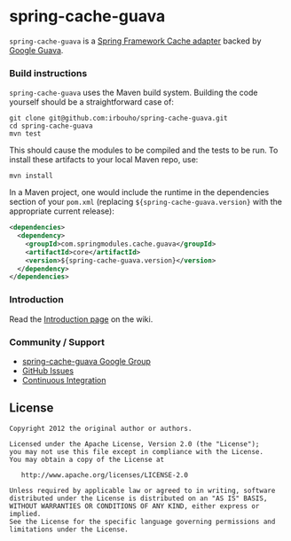 # spring-cache-guava

`spring-cache-guava` is a [Spring Framework Cache adapter](http://static.springsource.org/spring/docs/3.2.x/spring-framework-reference/html/cache.html#cache-plug)
backed by [Google Guava](http://code.google.com/p/guava-libraries/).

### Build instructions

`spring-cache-guava` uses the Maven build system. Building the code yourself
should be a straightforward case of:

    git clone git@github.com:irbouho/spring-cache-guava.git
    cd spring-cache-guava
    mvn test

This should cause the modules to be compiled and the tests to be run. To
install these artifacts to your local Maven repo, use:

    mvn install

In a Maven project, one would include the runtime in the dependencies section
of your `pom.xml` (replacing `${spring-cache-guava.version}` with the
appropriate current release):

```xml
<dependencies>
  <dependency>
    <groupId>com.springmodules.cache.guava</groupId>
    <artifactId>core</artifactId>
    <version>${spring-cache-guava.version}</version>
  </dependency>
</dependencies>
```

### Introduction
Read the [Introduction page](wiki/Introduction) on the wiki.


### Community / Support

* [spring-cache-guava Google Group](https://groups.google.com/forum/?fromgroups#!forum/spring-cache-guava)
* [GitHub Issues](https://github.com/irbouho/spring-cache-guava/issues)
* [Continuous Integration](https://travis-ci.org/irbouho/spring-cache-guava/builds)

License
-------

    Copyright 2012 the original author or authors.

    Licensed under the Apache License, Version 2.0 (the "License");
    you may not use this file except in compliance with the License.
    You may obtain a copy of the License at

       http://www.apache.org/licenses/LICENSE-2.0

    Unless required by applicable law or agreed to in writing, software
    distributed under the License is distributed on an "AS IS" BASIS,
    WITHOUT WARRANTIES OR CONDITIONS OF ANY KIND, either express or implied.
    See the License for the specific language governing permissions and
    limitations under the License.
